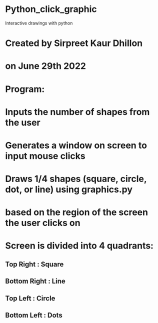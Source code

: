 # Python_click_graphic
Interactive drawings with python

# Created by Sirpreet Kaur Dhillon 
# on June 29th 2022 

# Program: 
# Inputs the number of shapes from the user 
# Generates a window on screen to input mouse clicks 
# Draws 1/4 shapes (square, circle, dot, or line) using graphics.py
# based on the region of the screen the user clicks on
# Screen is divided into 4 quadrants:
## Top Right : Square
## Bottom Right : Line
## Top Left : Circle
## Bottom Left : Dots

